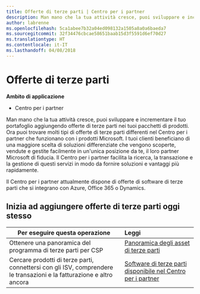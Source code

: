 ```yaml
---
title: Offerte di terze parti | Centro per i partner
description: Man mano che la tua attività cresce, puoi sviluppare e incrementare il tuo portafoglio aggiungendo offerte di terze parti nei tuoi pacchetti di prodotti.
author: labrenne
ms.openlocfilehash: 5ca1abee7b32a04ed098132a1505a8a0a6baeda7
ms.sourcegitcommit: 32f34476cbcae58651baab15d3f5591d6ef70d27
ms.translationtype: HT
ms.contentlocale: it-IT
ms.lasthandoff: 04/08/2018
---
```

# <a name="third-party-offers"></a>Offerte di terze parti 

**Ambito di applicazione**

- Centro per i partner

Man mano che la tua attività cresce, puoi sviluppare e incrementare il tuo portafoglio aggiungendo offerte di terze parti nei tuoi pacchetti di prodotti. Ora puoi trovare molti tipi di offerte di terze parti differenti nel Centro per i partner che funzionano con i prodotti Microsoft. I tuoi clienti beneficiano di una maggiore scelta di soluzioni differenziate che vengono scoperte, vendute e gestite facilmente in un'unica posizione da te, il loro partner Microsoft di fiducia. Il Centro per i partner facilita la ricerca, la transazione e la gestione di questi servizi in modo da fornire soluzioni e vantaggi più rapidamente.

Il Centro per i partner attualmente dispone di offerte di software di terze parti che si integrano con Azure, Office 365 o Dynamics.


## <a name="start-adding-third-party-offers-today"></a>Inizia ad aggiungere offerte di terze parti oggi stesso

|**Per eseguire questa operazione**   |**Leggi**   |
|------------------|:--------------------|
|Ottenere una panoramica del programma di terze parti per CSP  |[Panoramica degli asset di terze parti](https://assets.microsoft.com/ThirdPartyOffers-Overview.pptx)|
|Cercare prodotti di terze parti, connettersi con gli ISV, comprendere le transazioni e la fatturazione e altro ancora| [Software di terze parti disponibile nel Centro per i partner](third-party-help.md) 

